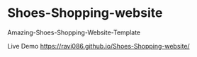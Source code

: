 # Shoes-Shopping-website
Amazing-Shoes-Shopping-Website-Template


Live Demo https://ravi086.github.io/Shoes-Shopping-website/
